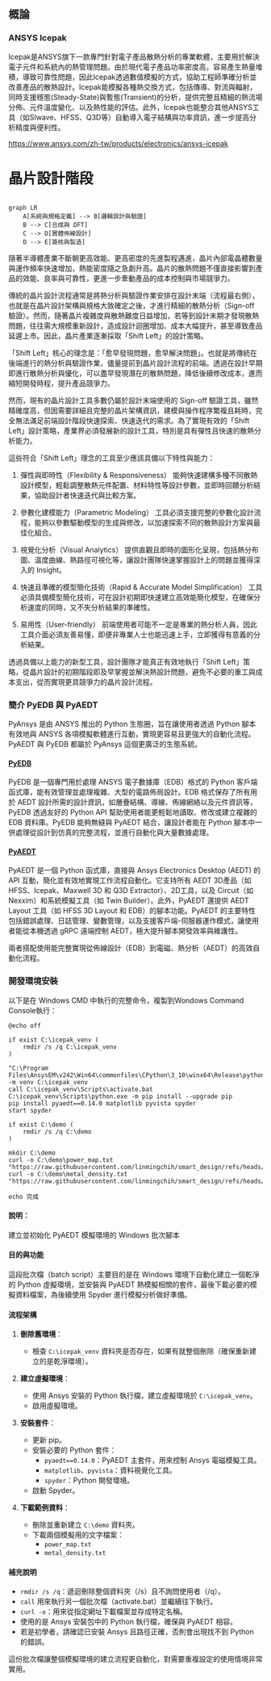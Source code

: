 概論
---
### ANSYS Icepak

Icepak是ANSYS旗下一款專門針對電子產品散熱分析的專業軟體，主要用於解決電子元件和系統內的熱管理問題。由於現代電子產品功率密度高，容易產生熱量堆積，導致可靠性問題，因此Icepak透過數值模擬的方式，協助工程師準確分析並改善產品的散熱設計。Icepak能模擬各種熱交換方式，包括傳導、對流與輻射，同時支援穩態(Steady-State)與暫態(Transient)的分析，提供完整且精細的熱流場分佈、元件溫度變化、以及熱性能的評估。此外，Icepak也能整合其他ANSYS工具（如SIwave、HFSS、Q3D等）自動導入電子結構與功率資訊，進一步提高分析精度與便利性。

https://www.ansys.com/zh-tw/products/electronics/ansys-icepak


# 晶片設計階段
```mermaid

graph LR
    A[系統與規格定義] --> B[邏輯設計與驗證]
    B --> C[合成與 DFT]
    C --> D[實體佈線設計]
    D --> E[簽核與製造]
```

隨著半導體產業不斷朝更高效能、更高密度的先進製程邁進，晶片內部電晶體數量與運作頻率快速增加，熱能密度隨之急劇升高。晶片的散熱問題不僅直接影響到產品的效能、良率與可靠性，更進一步牽動產品的成本控制與市場競爭力。

傳統的晶片設計流程通常是將熱分析與驗證作業安排在設計末端（流程最右側），也就是在晶片設計架構與規格大致確定之後，才進行精細的散熱分析（Sign-off 驗證）。然而，隨著晶片複雜度與散熱難度日益增加，若等到設計末期才發現散熱問題，往往需大規模重新設計，造成設計迴圈增加、成本大幅提升，甚至導致產品延遲上市。因此，晶片產業逐漸採取「Shift Left」的設計策略。

「Shift Left」核心的理念是：「愈早發現問題，愈早解決問題」。也就是將傳統在後端進行的熱分析與驗證作業，儘量提前到晶片設計流程的前端。透過在設計早期即進行散熱分析與優化，可以盡早發現潛在的散熱問題，降低後續修改成本，進而縮短開發時程，提升產品競爭力。

然而，現有的晶片設計工具多數仍屬於設計末端使用的 Sign-off 驗證工具，雖然精確度高，但因需要詳細且完整的晶片架構資訊，建模與操作程序繁複且耗時，完全無法滿足前端設計階段快速探索、快速迭代的需求。為了實現有效的「Shift Left」設計策略，產業界必須發展新的設計工具，特別是具有彈性且快速的散熱分析能力。

這些符合「Shift Left」理念的工具至少應該具備以下特性與能力：

1. 彈性與即時性（Flexibility & Responsiveness）
能夠快速建構多種不同散熱設計模型，輕鬆調整散熱元件配置、材料特性等設計參數，並即時回饋分析結果，協助設計者快速迭代與比較方案。

2. 參數化建模能力（Parametric Modeling）
工具必須支援完整的參數化設計流程，能夠以參數驅動模型的生成與修改，以加速探索不同的散熱設計方案與最佳化組合。

3. 視覺化分析（Visual Analytics）
提供直觀且即時的圖形化呈現，包括熱分布圖、溫度曲線、熱路徑可視化等，讓設計團隊快速掌握設計上的問題並獲得深入的 Insight。

4. 快速且準確的模型簡化技術（Rapid & Accurate Model Simplification）
工具必須具備模型簡化技術，可在設計初期即快速建立高效能簡化模型，在確保分析速度的同時，又不失分析結果的準確性。

5. 易用性（User-friendly）
前端使用者可能不一定是專業的熱分析人員，因此工具介面必須友善易懂，即便非專業人士也能迅速上手，立即獲得有意義的分析結果。

透過具備以上能力的新型工具，設計團隊才能真正有效地執行「Shift Left」策略，從晶片設計的初期階段即及早掌握並解決熱設計問題，避免不必要的重工與成本支出，從而實現更具競爭力的晶片設計流程。


### 簡介 PyEDB 與 PyAEDT
PyAnsys 是由 ANSYS 推出的 Python 生態圈，旨在讓使用者透過 Python 腳本有效地與 ANSYS 各項模擬軟體進行互動，實現更容易且更強大的自動化流程。PyAEDT 與 PyEDB 都屬於 PyAnsys 這個更廣泛的生態系統。

#### [PyEDB](https://edb.docs.pyansys.com/)
PyEDB 是一個專門用於處理 ANSYS 電子數據庫（EDB）格式的 Python 客戶端函式庫，能有效管理並處理複雜、大型的電路佈局設計。EDB 格式保存了所有用於 AEDT 設計所需的設計資訊，如層疊結構、導線、佈線網絡以及元件資訊等，PyEDB 透過友好的 Python API 幫助使用者能更輕鬆地讀取、修改或建立複雜的 EDB 資料庫。PyEDB 能夠無縫與 PyAEDT 結合，讓設計者能在 Python 腳本中一併處理從設計到仿真的完整流程，並進行自動化與大量數據處理。

#### [PyAEDT](https://aedt.docs.pyansys.com/)
PyAEDT 是一個 Python 函式庫，直接與 Ansys Electronics Desktop (AEDT) 的 API 互動，簡化並有效地實現工作流程自動化。它支持所有 AEDT 3D產品（如 HFSS、Icepak、Maxwell 3D 和 Q3D Extractor）、2D工具，以及 Circuit（如 Nexxim）和系統模擬工具（如 Twin Builder）。此外，PyAEDT 還提供 AEDT Layout 工具（如 HFSS 3D Layout 和 EDB）的腳本功能。PyAEDT 的主要特性包括錯誤處理、日誌管理、變數管理，以及支援客戶端-伺服器運作模式，讓使用者能從本機透過 gRPC 遠端控制 AEDT，極大提升腳本開發效率與維護性。

兩者搭配使用能完整實現從佈線設計（EDB）到電磁、熱分析（AEDT）的高效自動化流程。


### 開發環境安裝

以下是在 Windows CMD 中執行的完整命令，複製到Wondows Command Console執行：

```shell
@echo off

if exist C:\icepak_venv (
    rmdir /s /q C:\icepak_venv
)

"C:\Program Files\AnsysEM\v242\Win64\commonfiles\CPython\3_10\winx64\Release\python\python.exe" -m venv C:\icepak_venv
call C:\icepak_venv\Scripts\activate.bat
C:\icepak_venv\Scripts\python.exe -m pip install --upgrade pip
pip install pyaedt==0.14.0 matplotlib pyvista spyder
start spyder

if exist C:\demo (
    rmdir /s /q C:\demo
)

mkdir C:\demo
curl -o C:\demo\power_map.txt "https://raw.githubusercontent.com/linmingchih/smart_design/refs/heads/main/Workshops/%E5%88%A9%E7%94%A8%20PyEDB%20%E8%88%87%20PyAEDT%20Icepak%20%E8%87%AA%E5%8B%95%E5%8C%96%E6%99%B6%E7%89%87%E6%BA%AB%E5%BA%A6%E4%BC%B0%E7%AE%97/assets/power_map.txt"
curl -o C:\demo\metal_density.txt "https://raw.githubusercontent.com/linmingchih/smart_design/refs/heads/main/Workshops/%E5%88%A9%E7%94%A8%20PyEDB%20%E8%88%87%20PyAEDT%20Icepak%20%E8%87%AA%E5%8B%95%E5%8C%96%E6%99%B6%E7%89%87%E6%BA%AB%E5%BA%A6%E4%BC%B0%E7%AE%97/assets/metal_density.txt"

echo 完成

```

#### 說明： 
建立並初始化 PyAEDT 模擬環境的 Windows 批次腳本

#### 目的與功能
這段批次檔（batch script）主要目的是在 Windows 環境下自動化建立一個乾淨的 Python 虛擬環境，並安裝與 PyAEDT 熱模擬相關的套件，最後下載必要的模擬資料檔案，為後續使用 Spyder 進行模擬分析做好準備。

#### 流程架構
1. **刪除舊環境**：
   - 檢查 `C:\icepak_venv` 資料夾是否存在，如果有就整個刪除（確保重新建立的是乾淨環境）。

2. **建立虛擬環境**：
   - 使用 Ansys 安裝的 Python 執行檔，建立虛擬環境於 `C:\icepak_venv`。
   - 啟用虛擬環境。

3. **安裝套件**：
   - 更新 pip。
   - 安裝必要的 Python 套件：
     - `pyaedt==0.14.0`：PyAEDT 主套件，用來控制 Ansys 電磁模擬工具。
     - `matplotlib`、`pyvista`：資料視覺化工具。
     - `spyder`：Python 開發環境。
   - 啟動 Spyder。

4. **下載範例資料**：
   - 刪除並重新建立 `C:\demo` 資料夾。
   - 下載兩個模擬用的文字檔案：
     - `power_map.txt`
     - `metal_density.txt`

#### 補充說明
- `rmdir /s /q`：遞迴刪除整個資料夾（/s）且不詢問使用者（/q）。
- `call` 用來執行另一個批次檔（activate.bat）並繼續往下執行。
- `curl -o`：用來從指定網址下載檔案並存成特定名稱。
- 使用的是 Ansys 安裝包中的 Python 執行檔，確保與 PyAEDT 相容。
- 若是初學者，請確認已安裝 Ansys 且路徑正確，否則會出現找不到 Python 的錯誤。

這份批次檔讓整個模擬環境的建立流程更自動化，對需要重複設定的使用情境非常實用。

